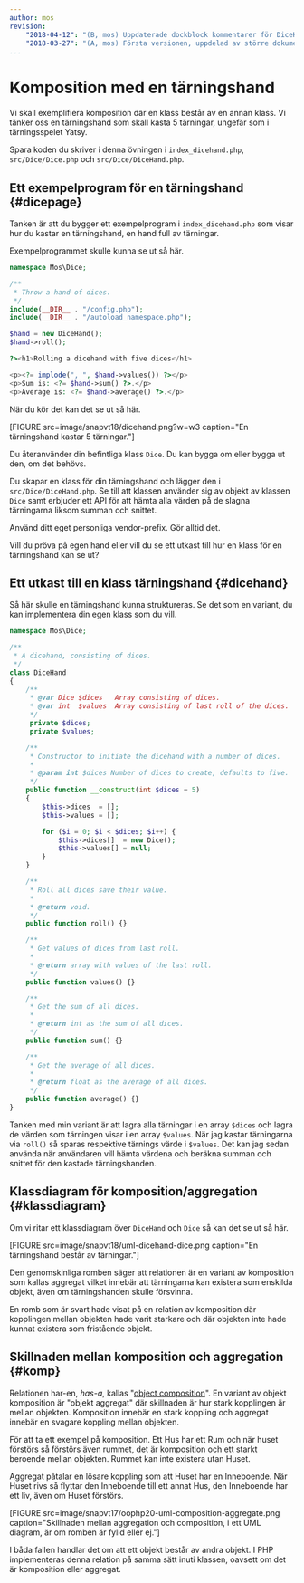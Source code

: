 ```yaml
---
author: mos
revision:
    "2018-04-12": "(B, mos) Uppdaterade dockblock kommentarer för DiceHand."
    "2018-03-27": "(A, mos) Första versionen, uppdelad av större dokument och uppdaterad."
...
```

Komposition med en tärningshand
==================================

Vi skall exemplifiera komposition där en klass består av en annan klass. Vi tänker oss en tärningshand som skall kasta 5 tärningar, ungefär som i tärningsspelet Yatsy.

Spara koden du skriver i denna övningen i `index_dicehand.php`, `src/Dice/Dice.php` och `src/Dice/DiceHand.php`.



Ett exempelprogram för en tärningshand {#dicepage}
----------------------------------

Tanken är att du bygger ett exempelprogram i `index_dicehand.php` som visar hur du kastar en tärningshand, en hand full av tärningar.

Exempelprogrammet skulle kunna se ut så här.

```php
namespace Mos\Dice;

/**
 * Throw a hand of dices.
 */
include(__DIR__ . "/config.php");
include(__DIR__ . "/autoload_namespace.php");

$hand = new DiceHand();
$hand->roll();

?><h1>Rolling a dicehand with five dices</h1>

<p><?= implode(", ", $hand->values()) ?></p>
<p>Sum is: <?= $hand->sum() ?>.</p>
<p>Average is: <?= $hand->average() ?>.</p>
```

När du kör det kan det se ut så här.

[FIGURE src=image/snapvt18/dicehand.png?w=w3 caption="En tärningshand kastar 5 tärningar."]

Du återanvänder din befintliga klass `Dice`. Du kan bygga om eller bygga ut den, om det behövs.

Du skapar en klass för din tärningshand och lägger den i `src/Dice/DiceHand.php`. Se till att klassen använder sig av objekt av klassen `Dice` samt erbjuder ett API för att hämta alla värden på de slagna tärningarna liksom summan och snittet.

Använd ditt eget personliga vendor-prefix. Gör alltid det.

Vill du pröva på egen hand eller vill du se ett utkast till hur en klass för en tärningshand kan se ut?



Ett utkast till en klass tärningshand {#dicehand}
----------------------------------

Så här skulle en tärningshand kunna struktureras. Se det som en variant, du kan implementera din egen klass som du vill.

```php
namespace Mos\Dice;

/**
 * A dicehand, consisting of dices.
 */
class DiceHand
{
    /**
     * @var Dice $dices   Array consisting of dices.
     * @var int  $values  Array consisting of last roll of the dices.
     */
     private $dices;
     private $values;

    /**
     * Constructor to initiate the dicehand with a number of dices.
     *
     * @param int $dices Number of dices to create, defaults to five.
     */
    public function __construct(int $dices = 5)
    {
        $this->dices  = [];
        $this->values = [];

        for ($i = 0; $i < $dices; $i++) {
            $this->dices[]  = new Dice();
            $this->values[] = null;
        }
    }

    /**
     * Roll all dices save their value.
     *
     * @return void.
     */
    public function roll() {}

    /**
     * Get values of dices from last roll.
     *
     * @return array with values of the last roll.
     */
    public function values() {}

    /**
     * Get the sum of all dices.
     *
     * @return int as the sum of all dices.
     */
    public function sum() {}

    /**
     * Get the average of all dices.
     *
     * @return float as the average of all dices.
     */
    public function average() {}
}
```

Tanken med min variant är att lagra alla tärningar i en array `$dices` och lagra de värden som tärningen visar i en array `$values`. När jag kastar tärningarna via `roll()` så sparas respektive tärnings värde i `$values`. Det kan jag sedan använda när användaren vill hämta värdena och beräkna summan och snittet för den kastade tärningshanden.  



Klassdiagram för komposition/aggregation {#klassdiagram}
-----------------------------

Om vi ritar ett klassdiagram över `DiceHand` och `Dice` så kan det se ut så här.

[FIGURE src=image/snapvt18/uml-dicehand-dice.png caption="En tärningshand består av tärningar."]

Den genomskinliga romben säger att relationen är en variant av komposition som kallas aggregat vilket innebär att tärningarna kan existera som enskilda objekt, även om tärningshanden skulle försvinna.

En romb som är svart hade visat på en relation av komposition där kopplingen mellan objekten hade varit starkare och där objekten inte hade kunnat existera som fristående objekt.



Skillnaden mellan komposition och aggregation {#komp}
-----------------------------

Relationen har-en, _has-a_, kallas "[object composition](http://en.wikipedia.org/wiki/Object_composition)". En variant av objekt komposition är "objekt aggregat" där skillnaden är hur stark kopplingen är mellan objekten. Komposition innebär en stark koppling och aggregat innebär en svagare koppling mellan objekten.

För att ta ett exempel på komposition. Ett Hus har ett Rum och när huset förstörs så förstörs även rummet, det är komposition och ett starkt beroende mellan objekten. Rummet kan inte existera utan Huset.

Aggregat påtalar en lösare koppling som att Huset har en Inneboende. När Huset rivs så flyttar den Inneboende till ett annat Hus, den Inneboende har ett liv, även om Huset förstörs.

[FIGURE src=image/snapvt17/oophp20-uml-composition-aggregate.png caption="Skillnaden mellan aggregation och composition, i ett UML diagram, är om romben är fylld eller ej."]

I båda fallen handlar det om att ett objekt består av andra objekt. I PHP implementeras denna relation på samma sätt inuti klassen, oavsett om det är komposition eller aggregat.
